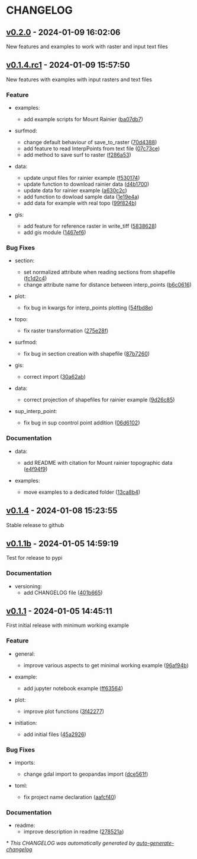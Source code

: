 # CHANGELOG

## [v0.2.0](https://github.com/marcperuz/digdem/releases/tag/v0.2.0) - 2024-01-09 16:02:06

New features and examples to work with raster and input text files

## [v0.1.4.rc1](https://github.com/marcperuz/digdem/releases/tag/v0.1.4.rc1) - 2024-01-09 15:57:50

New features with examples with input rasters and text files

### Feature

- examples:
  - add example scripts for Mount Rainier ([ba07db7](https://github.com/marcperuz/digdem/commit/ba07db7fcef5ef6062f64939f64d98e33e54f03b))

- surfmod:
  - change default behaviour of save_to_raster ([70d4388](https://github.com/marcperuz/digdem/commit/70d43884bdb71f6b699dc1e6d0587c2d093ef868))
  - add feature to read InterpPoints from text file ([07c73ce](https://github.com/marcperuz/digdem/commit/07c73ce3c2ee0d88fff028d9d501f2ee279504a3))
  - add method to save surf to raster ([f286a53](https://github.com/marcperuz/digdem/commit/f286a538819fc2468510b3fb7ebfda2258bc7e23))

- data:
  - update unput files for rainier example ([f530174](https://github.com/marcperuz/digdem/commit/f5301744702f98433d5e2d2ea7fdc34c199b2fcc))
  - update function to download rainier data ([d4b1700](https://github.com/marcperuz/digdem/commit/d4b17000ff5ee13bbeb893372421e97a308e9944))
  - update data for rainier example ([a630c2c](https://github.com/marcperuz/digdem/commit/a630c2cbb37f7e7445d1312a25553d798b152fc8))
  - add function to dowload sample data ([1e19e4a](https://github.com/marcperuz/digdem/commit/1e19e4a380f996ca42de92fb9ab8312b52ecd16f))
  - add data for example with real topo ([99f824b](https://github.com/marcperuz/digdem/commit/99f824b4b0f60f097cd0e40fc092c322ef10d331))

- gis:
  - add feature for reference raster in write_tiff ([5838628](https://github.com/marcperuz/digdem/commit/58386286ad0d6cdb90ef3ccdb9f81706e4912e61))
  - add gis module ([1467ef6](https://github.com/marcperuz/digdem/commit/1467ef685695d891c5fbe41746d9542eab0ff8ea))

### Bug Fixes

- section:
  - set normalized attribute when reading sections from shapefile ([fc1d2c4](https://github.com/marcperuz/digdem/commit/fc1d2c4e3a6b662e9be29d7e5b81abd75072ede7))
  - change attribute name for distance between interp_points ([b6c0616](https://github.com/marcperuz/digdem/commit/b6c06163ea7dc6e12539e23066c9bd4cdca1441b))

- plot:
  - fix bug in kwargs for interp_points plotting ([54fbd8e](https://github.com/marcperuz/digdem/commit/54fbd8e9c625c923a01390ef78360014ce604d0b))

- topo:
  - fix raster transformation ([275e28f](https://github.com/marcperuz/digdem/commit/275e28ff97ef5e49721eafb0e8a188e9d63e6c15))

- surfmod:
  - fix bug in section creation with shapefile ([87b7260](https://github.com/marcperuz/digdem/commit/87b7260ae7f589602adca2bde53a8ca6f925e853))

- gis:
  - correct import ([30a62ab](https://github.com/marcperuz/digdem/commit/30a62ab4090dc19b7259990c14536b6479235562))

- data:
  - correct projection of shapefiles for rainier example ([9d26c85](https://github.com/marcperuz/digdem/commit/9d26c854b69a6f7e9904e4fd525e2912b6630b1e))

- sup_interp_point:
  - fix bug in sup coontrol point addition ([06d6102](https://github.com/marcperuz/digdem/commit/06d6102adce8e92393a51d3c38875f216aaec679))

### Documentation

- data:
  - add README with citation for Mount rainier topographic data ([e4f94f9](https://github.com/marcperuz/digdem/commit/e4f94f910344b5fbfe969bbc5d005d648433c6e7))

- examples:
  - move examples to a dedicated folder ([13ca8b4](https://github.com/marcperuz/digdem/commit/13ca8b4e715da3b9bee991b30ab28d02f7632c22))

## [v0.1.4](https://github.com/marcperuz/digdem/releases/tag/v0.1.4) - 2024-01-08 15:23:55

Stable release to github

## [v0.1.1b](https://github.com/marcperuz/digdem/releases/tag/v0.1.1b) - 2024-01-05 14:59:19

Test for release to pypi

### Documentation

- versioning:
  - add CHANGELOG file ([401b665](https://github.com/marcperuz/digdem/commit/401b665c7ac157c430a6bb5b78e8886d257afa19))

## [v0.1.1](https://github.com/marcperuz/digdem/releases/tag/v0.1.1) - 2024-01-05 14:45:11

First initial release with minimum working example

### Feature

- general:
  - improve various aspects to get minimal working example ([96af94b](https://github.com/marcperuz/digdem/commit/96af94b2576bd1eed3c381bf8476934a553f18e9))

- example:
  - add jupyter notebook example ([ff63564](https://github.com/marcperuz/digdem/commit/ff6356426c3fc9553e56bdc83b6dd5610b70621d))

- plot:
  - improve plot functions ([3f42277](https://github.com/marcperuz/digdem/commit/3f42277bd1ff89872dc32baeff73bcf0073af589))

- initiation:
  - add initial files ([45a2926](https://github.com/marcperuz/digdem/commit/45a2926788b13e31e13f7c88bac0a18b6f8f7ec7))

### Bug Fixes

- imports:
  - change gdal import to geopandas import ([dce561f](https://github.com/marcperuz/digdem/commit/dce561f0f362c6a7460c41fbd2a140e90f21c0ed))

- toml:
  - fix project name declaration ([aafcf40](https://github.com/marcperuz/digdem/commit/aafcf408d3a5c8d6fe5c5acdac9eedb6b7ee45b4))

### Documentation

- readme:
  - improve description in readme ([278521a](https://github.com/marcperuz/digdem/commit/278521a0db40d663ddedea9e7ac45dd271cecd70))

\* *This CHANGELOG was automatically generated by [auto-generate-changelog](https://github.com/BobAnkh/auto-generate-changelog)*
